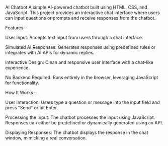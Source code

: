 AI Chatbot
A simple AI-powered chatbot built using HTML, CSS, and JavaScript. This project provides an interactive chat interface where users can input questions or prompts and receive responses from the chatbot.

Features--

User Input:
Accepts text input from users through a chat interface.

Simulated AI Responses:
Generates responses using predefined rules or integrates with AI APIs for dynamic replies.

Interactive Design:
Clean and responsive user interface with a chat-like experience.

No Backend Required:
Runs entirely in the browser, leveraging JavaScript for functionality.

How It Works--

User Interaction:
Users type a question or message into the input field and press "Send" or hit Enter.

Processing the Input:
The chatbot processes the input using JavaScript.
Responses can either be predefined or dynamically generated using an API.

Displaying Responses:
The chatbot displays the response in the chat window, mimicking a real conversation.
